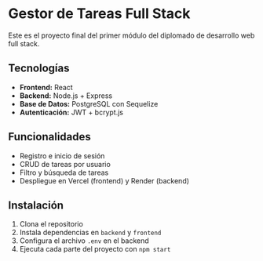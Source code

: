 # Gestor de Tareas Full Stack

Este es el proyecto final del primer módulo del diplomado de desarrollo web full stack.

## Tecnologías

- **Frontend:** React
- **Backend:** Node.js + Express
- **Base de Datos:** PostgreSQL con Sequelize
- **Autenticación:** JWT + bcrypt.js

## Funcionalidades

- Registro e inicio de sesión
- CRUD de tareas por usuario
- Filtro y búsqueda de tareas
- Despliegue en Vercel (frontend) y Render (backend)

## Instalación

1. Clona el repositorio
2. Instala dependencias en `backend` y `frontend`
3. Configura el archivo `.env` en el backend
4. Ejecuta cada parte del proyecto con `npm start`
